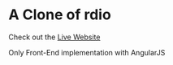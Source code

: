 # A Clone of rdio

Check out the [Live Website](http://bloc-jams-ee.herokuapp.com)

Only Front-End implementation with AngularJS
